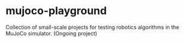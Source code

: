 # mujoco-playground
Collection of small-scale projects for testing robotics algorithms in the MuJoCo simulator. (Ongoing project)
